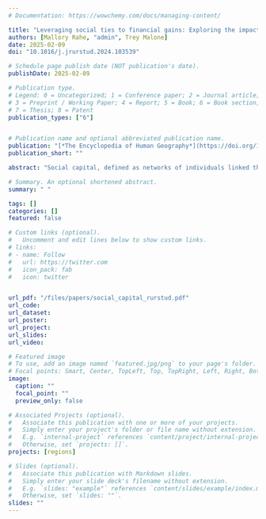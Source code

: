 ```yaml
---
# Documentation: https://wowchemy.com/docs/managing-content/

title: "Leveraging social ties to financial gains: Exploring the impact of social capital in rural development"
authors: [Mallory Rahe, "admin", Trey Malone]
date: 2025-02-09
doi: "10.1016/j.jrurstud.2024.103539"

# Schedule page publish date (NOT publication's date).
publishDate: 2025-02-09

# Publication type.
# Legend: 0 = Uncategorized; 1 = Conference paper; 2 = Journal article;
# 3 = Preprint / Working Paper; 4 = Report; 5 = Book; 6 = Book section;
# 7 = Thesis; 8 = Patent
publication_types: ["6"]


# Publication name and optional abbreviated publication name.
publication: "[*The Encyclopedia of Human Geography*](https://doi.org/10.1016/j.jrurstud.2024.103539)"
publication_short: ""

abstract: "Social capital, defined as networks of individuals linked through bonding or bridging relationships, plays a crucial but poorly conceptualized role in place-based development. The word “capital” implies an underlying value of the social connections throughout a community, and this study explores how these social relationships are used to initiate, plan, access financial capital, and implement economic development projects in rural areas. We avoid county-level aggregation bias and use a divergent pathway case study of projects across eight communities to examine how social ties are used during rural development in places with both high and low financial capital. Both types of communities had active social networks and were successfully completing projects, but they were sometimes using their ties differently. We find that most projects initiate through bonding social capital. The availability of financial capital within a network significantly influences network ties and their utilization in later steps of rural development projects. Low prosperity communities with limited financial capital are more likely to use bridging ties to leverage new financial resources. High prosperity communities relied on both bonding and bridging ties but had more potential actors, financial resources, and business experience. We find social and financial capital are intertwined, suggesting future efforts to support rural development should consider both types of assets."

# Summary. An optional shortened abstract.
summary: " "

tags: []
categories: []
featured: false

# Custom links (optional).
#   Uncomment and edit lines below to show custom links.
# links:
# - name: Follow
#   url: https://twitter.com
#   icon_pack: fab
#   icon: twitter


url_pdf: "/files/papers/social_capital_rurstud.pdf"
url_code:
url_dataset:
url_poster:
url_project:
url_slides: 
url_video:

# Featured image
# To use, add an image named `featured.jpg/png` to your page's folder.
# Focal points: Smart, Center, TopLeft, Top, TopRight, Left, Right, BottomLeft, Bottom, BottomRight.
image:
  caption: ""
  focal_point: ""
  preview_only: false

# Associated Projects (optional).
#   Associate this publication with one or more of your projects.
#   Simply enter your project's folder or file name without extension.
#   E.g. `internal-project` references `content/project/internal-project/index.md`.
#   Otherwise, set `projects: []`.
projects: [regions]

# Slides (optional).
#   Associate this publication with Markdown slides.
#   Simply enter your slide deck's filename without extension.
#   E.g. `slides: "example"` references `content/slides/example/index.md`.
#   Otherwise, set `slides: ""`.
slides: ""
---
```

